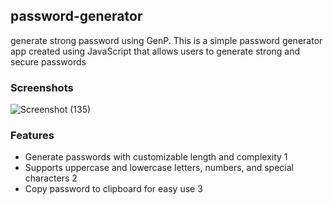 ## password-generator
generate strong password using GenP. This is a simple password generator app created using JavaScript that allows users to generate strong and secure passwords

### Screenshots

![Screenshot (135)](https://github.com/Fonyuygita/password-generator/assets/89413571/213372b4-57fa-4ba8-bd39-5e9a4256ed11)

### Features

- Generate passwords with customizable length and complexity 1
- Supports uppercase and lowercase letters, numbers, and special characters 2
- Copy password to clipboard for easy use 3


